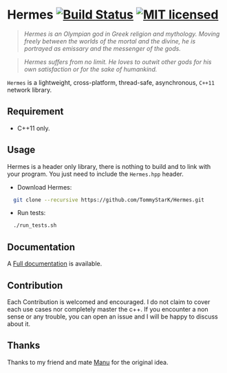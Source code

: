 
# Hermes    [![Build Status](https://travis-ci.org/TommyStarK/Hermes.svg?branch=master)](https://travis-ci.org/TommyStarK/Hermes) [![MIT licensed](https://img.shields.io/badge/license-MIT-blue.svg)](./LICENSE)



> _Hermes is an Olympian god in Greek religion and mythology. Moving freely between the worlds of the mortal and the divine,
 he is portrayed as emissary and the messenger of the gods._

> _Hermes suffers from no limit. He loves to outwit other gods for his own satisfaction or for the sake of humankind._



`Hermes` is a lightweight, cross-platform, thread-safe, asynchronous, `C++11` network library.

## Requirement

- C++11 only.

## Usage

Hermes is a header only library, there is nothing to build and to link with your program. You just need to include
the `Hermes.hpp` header.

 - Download Hermes:

```bash
  git clone --recursive https://github.com/TommyStarK/Hermes.git
```

- Run tests:

```bash
  ./run_tests.sh
```

## Documentation

A [Full documentation](https://github.com/TommyStarK/Hermes/blob/master/DOCUMENTATION.md) is available.


## Contribution

Each Contribution is welcomed and encouraged. I do not claim to cover each use cases nor completely master the c++. If you encounter a non sense or any trouble, you can open an issue
and I will be happy to discuss about it.

## Thanks

Thanks to my friend and mate [Manu](https://github.com/chambo-e) for the original idea.
